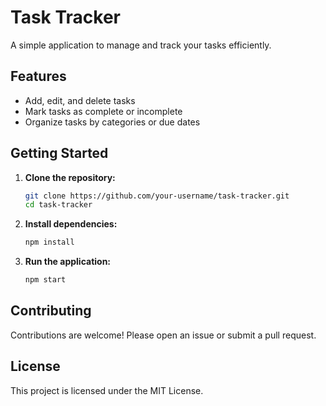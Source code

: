 # Task Tracker

A simple application to manage and track your tasks efficiently.

## Features

- Add, edit, and delete tasks
- Mark tasks as complete or incomplete
- Organize tasks by categories or due dates

## Getting Started

1. **Clone the repository:**
    ```bash
    git clone https://github.com/your-username/task-tracker.git
    cd task-tracker
    ```

2. **Install dependencies:**
    ```bash
    npm install
    ```

3. **Run the application:**
    ```bash
    npm start
    ```

## Contributing

Contributions are welcome! Please open an issue or submit a pull request.

## License

This project is licensed under the MIT License.